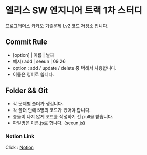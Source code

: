 # 엘리스 SW 엔지니어 트랙 1차 스터디

프로그래머스 카카오 기출문제 Lv2 코드 저장소 입니다.

## Commit Rule

- [option] | 이름 | 날짜
- 예시) add | seeun | 09.26
- option : add / update / delete 중 택해서 사용합니다.
- 이름은 영어로 씁니다.

## Folder && Git

- 각 문제별 폴더가 생깁니다.
- 각 폴더 안에 5명의 코드가 있어야 합니다.
- 충돌이 나지 않게 코드를 작성하기 전 pull을 받습니다.
- 파일명은 이름.js로 합니다. (seeun.js)

### Notion Link

Click : [Notion](https://rocky-ladybug-b5d.notion.site/4021690f9e1c4746982b2f56b304bed3)
